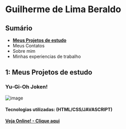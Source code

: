 <h1> Guilherme de Lima Beraldo </h1>
<h2>Sumário</h2>

- **[Meus Projetos de estudo](#1-meus-projetos-de-estudo)**
-   Meus Contatos
-   Sobre mim
-   Minhas experiencias de trabalho
 
<h2>1: Meus Projetos de estudo</h2>
<h3>Yu-Gi-Oh Joken!</h3>

![image](https://github.com/Guilherme-Beraldo/teste-port/assets/119258473/55587277-94c3-4d4e-9c13-2601ee256cb5)
<h4>Tecnologias utilizadas: (HTML/CSS/JAVASCRIPT)</h4>

**[Veja Online! - Clique aqui](https://guilherme-beraldo.github.io/yu-gi-oh-joken/)**
